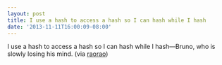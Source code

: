 ```yaml
---
layout: post
title: I use a hash to access a hash so I can hash while I hash
date: '2013-11-11T16:00:09-08:00'
---
```

I use a hash to access a hash so I can hash while I hash&#8212;Bruno, who is slowly losing his mind. (via <a class="tumblr_blog vt-p" href="http://raorao.tumblr.com/">raorao</a>)
